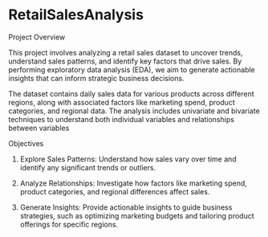 # RetailSalesAnalysis

Project Overview

This project involves analyzing a retail sales dataset to uncover trends, understand sales patterns, and identify key factors that drive sales. By performing exploratory data analysis (EDA), we aim to generate actionable insights that can inform strategic business decisions.

The dataset contains daily sales data for various products across different regions, along with associated factors like marketing spend, product categories, and regional data. The analysis includes univariate and bivariate techniques to understand both individual variables and relationships between variables

Objectives

1) Explore Sales Patterns: Understand how sales vary over time and identify any significant trends or outliers.

2) Analyze Relationships: Investigate how factors like marketing spend, product categories, and regional differences affect sales.

3) Generate Insights: Provide actionable insights to guide business strategies, such as optimizing marketing budgets and tailoring product offerings for specific regions.
